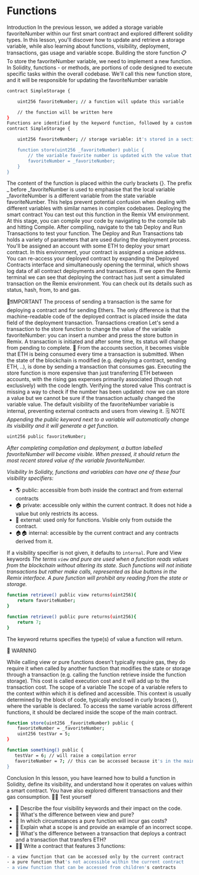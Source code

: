 # Functions

Introduction
In the previous lesson, we added a storage variable favoriteNumber within our first smart contract and explored different solidity types. In this lesson, you'll discover how to update and retrieve a storage variable, while also learning about functions, visibility, deployment, transactions, gas usage and variable scope.
Building the store function
📋 To store the favoriteNumber variable, we need to implement a new function. In Solidity, functions - or methods, are portions of code designed to execute specific tasks within the overall codebase. We'll call this new function store, and it will be responsible for updating the favoriteNumber variable

```bash
contract SimpleStorage {

    uint256 favoriteNumber; // a function will update this variable

    // the function will be written here
}
Functions are identified by the keyword function, followed by a custom name (e.g. "store") and any additional parameters enclosed in rounded parentheses (). These parameters represent the values sent to our function. In this case, we inform the store function that we want to update favoriteNumber with some other value _favoriteNumber:
contract SimpleStorage {

    uint256 favoriteNumber; // storage variable: it's stored in a section of the blockchain called "Storage"

    function store(uint256 _favoriteNumber) public {
        // the variable favorite number is updated with the value that is contained into the parameter `_favoriteNumber`
        favoriteNumber = _favoriteNumber;
    }
}

```

The content of the function is placed within the curly brackets {}. The prefix \_ before \_favoriteNumber is used to emphasise that the local variable \_favoriteNumber is a different variable from the state variable favoriteNumber. This helps prevent potential confusion when dealing with different variables with similar names in complex codebases.
Deploying the smart contract
You can test out this function in the Remix VM environment. At this stage, you can compile your code by navigating to the compile tab and hitting Compile. After compiling, navigate to the tab Deploy and Run Transactions to test your function.
The Deploy and Run Transactions tab holds a variety of parameters that are used during the deployment process. You'll be assigned an account with some ETH to deploy your smart contract.
In this environment, your contract is assigned a unique address. You can re-access your deployed contract by expanding the Deployed Contracts interface and simultaneously opening the terminal, which shows log data of all contract deployments and transactions.
If we open the Remix terminal we can see that deploying the contract has just sent a simulated transaction on the Remix environment. You can check out its details such as status, hash, from, to and gas.

👀❗IMPORTANT
The process of sending a transaction is the same for deploying a contract and for sending Ethers. The only difference is that the machine-readable code of the deployed contract is placed inside the data field of the deployment transaction.
Transactions creation
Let's send a transaction to the store function to change the value of the variable favoriteNumber: you can insert a number and press the store button in Remix. A transaction is initiated and after some time, its status will change from pending to complete.
💸 From the accounts section, it becomes visible that ETH is being consumed every time a transaction is submitted. When the state of the blockchain is modified (e.g. deploying a contract, sending ETH, ..), is done by sending a transaction that consumes gas. Executing the store function is more expensive than just transferring ETH between accounts, with the rising gas expenses primarily associated (though not exclusively) with the code length.
Verifying the stored value
This contract is missing a way to check if the number has been updated: now we can store a value but we cannot be sure if the transaction actually changed the variable value.
The default visibility of the favoriteNumber variable is internal, preventing external contracts and users from viewing it.
🗒️ NOTE
_Appending the public keyword next to a variable will automatically change its visibility and it will generate a get function._

```bash
uint256 public favoriteNumber;
```

_After completing compilation and deployment, a button labelled favoriteNumber will become visible. When pressed, it should return the most recent stored value of the variable favoriteNumber._

_Visibility
In Solidity, functions and variables can have one of these four visibility specifiers:_

- 🌎 public: accessible from both inside the contract and from external contracts
- 🏠 private: accessible only within the current contract. It does not hide a value but only restricts its access.
- 🌲 external: used only for functions. Visible only from outside the contract.
- 🏠🏠 internal: accessible by the current contract and any contracts derived from it.

If a visibility specifier is not given, it defaults to `internal`.
Pure and View keywords
_The terms `view` and pure are used when a function reads values from the blockchain without altering its state. Such functions will not initiate transactions but rather make calls, represented as blue buttons in the Remix interface. A pure function will prohibit any reading from the state or storage._

```bash
function retrieve() public view returns(uint256){
    return favoriteNumber;
}
```

```bash
function retrieve() public pure returns(uint256){
    return 7;
}
```

The keyword returns specifies the type(s) of value a function will return.

🚧 WARNING

While calling view or pure functions doesn’t typically require gas, they do require it when called by another function that modifies the state or storage through a transaction (e.g. calling the function retrieve inside the function storage). This cost is called execution cost and it will add up to the transaction cost.
The scope of a variable
The scope of a variable refers to the context within which it is defined and accessible. This context is usually determined by the block of code, typically enclosed in curly braces {}, where the variable is declared. To access the same variable across different functions, it should be declared inside the scope of the main contract.

```bash
function store(uint256 _favoriteNumber) public {
    favoriteNumber = _favoriteNumber;
    uint256 testVar = 5;
}

function something() public {
   testVar = 6; // will raise a compilation error
   favoriteNumber = 7; // this can be accessed because it's in the main contract scope
}
```

Conclusion
In this lesson, you have learned how to build a function in Solidity, define its visibility, and understand how it operates on values within a smart contract. You have also explored different transactions and their gas consumption.
🧑‍💻 Test yourself

- 📕 Describe the four visibility keywords and their impact on the code.
- 📕 What's the difference between view and pure?
- 📕 In which circumstances a pure function will incur gas costs?
- 📕 Explain what a scope is and provide an example of an incorrect scope.
- 📕 What's the difference between a transaction that deploys a contract and a transaction that transfers ETH?
- 🧑‍💻 Write a contract that features 3 functions:

```bash
- a view function that can be accessed only by the current contract
- a pure function that's not accessible within the current contract
- a view function that can be accessed from children's contracts
```
